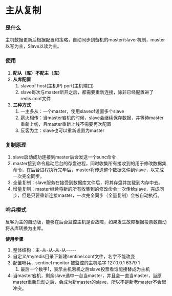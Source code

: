 # 主从复制

### 是什么
主机数据更新后根据配置和策略，自动同步到备机的master/slaver机制，master以写为主，Slave以读为主。  

### 使用

1. **配从（库）不配主（库）**
2. **从库配置**
    1. slaveof host(主机IP) port(主机端口)
    2. slave每次与master断开之后，都需要重新连接，除非已经配置进了redis.conf文件
3. **三种方式**
	1. 一主多从：一个master，使用slaveof设置多个slave
	2. 薪火相传：当master宕机的时候，slave会继续保存数据，并等待master重新上线，且master重新上线不需要再次配置
	3. 反客为主：slave也可以重新设置为master

### 复制原理

1. slave启动成功连接到master后会发送一个sunc命令
2. master接到命令启动后台的存盘进程，同时收集所有接收到的用于修改数据集命令，在后台进程执行完毕后，master将传送整个数据文件到slave，以完成一次完全同步。
3. 全量复制：slave服务在接受到数据库文件后，将其存盘并加载到内存中去。
4. 增量复制：master继续将新的所有收集到的修改命令一次传给slave，完成同步，但是只要重新连接master，一次完全同步（全量复制）会被自动执行。

### 哨兵模式

反客为主的自动版，能够在后台监控主机是否故障，如果发生故障根据投票数自动将从库转换为主库。  

**使用步骤**

1. 整体结构：主-从-从-从-从-----
2. 自定义/myredis目录下新建sentinel.conf文件，名字不能改变
3. 配置哨兵，sentinel monitor 被监控的主机名字 127.0.0.1 6379 1
    1. 最后一个数字1，表示主机宕机之后slave投票看谁能接替成为主机
4. 当master宕机，剩余slave选中一台当master，并且会一直当master，当原master重新启动之后，会成为新master的slave，所以不是新老master不会起冲突。